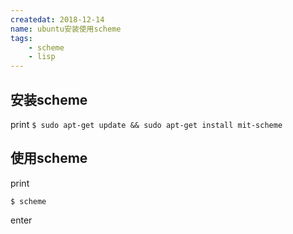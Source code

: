 ```yaml
---
createdat: 2018-12-14
name: ubuntu安装使用scheme
tags:
    - scheme
    - lisp
---
```


## 安装scheme
print
`$ sudo apt-get update && sudo apt-get install mit-scheme`

## 使用scheme
print

`$ scheme`

enter



